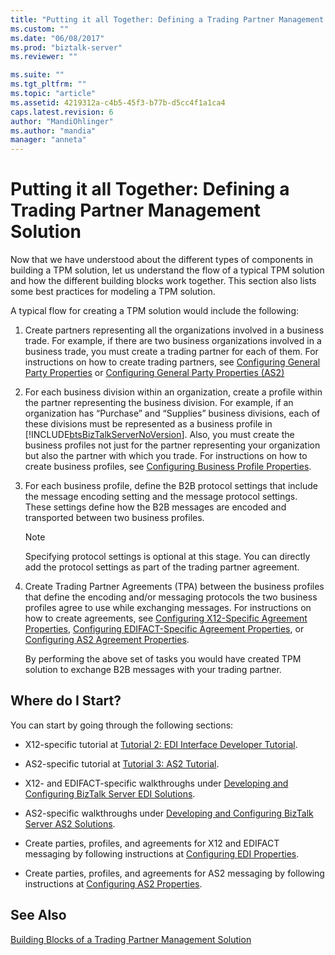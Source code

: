 ```yaml
---
title: "Putting it all Together: Defining a Trading Partner Management Solution | Microsoft Docs"
ms.custom: ""
ms.date: "06/08/2017"
ms.prod: "biztalk-server"
ms.reviewer: ""

ms.suite: ""
ms.tgt_pltfrm: ""
ms.topic: "article"
ms.assetid: 4219312a-c4b5-45f3-b77b-d5cc4f1a1ca4
caps.latest.revision: 6
author: "MandiOhlinger"
ms.author: "mandia"
manager: "anneta"
---
```

# Putting it all Together: Defining a Trading Partner Management Solution
Now that we have understood about the different types of components in building a TPM solution, let us understand the flow of a typical TPM solution and how the different building blocks work together. This section also lists some best practices for modeling a TPM solution.  
  
 A typical flow for creating a TPM solution would include the following:  
  
1. Create partners representing all the organizations involved in a business trade. For example, if there are two business organizations involved in a business trade, you must create a trading partner for each of them. For instructions on how to create trading partners, see [Configuring General Party Properties](../core/configuring-general-party-properties.md) or [Configuring General Party Properties (AS2)](../core/configuring-general-party-properties-as2.md)  
  
2. For each business division within an organization, create a profile within the partner representing the business division. For example, if an organization has “Purchase” and “Supplies” business divisions, each of these divisions must be represented as a business profile in [!INCLUDE[btsBizTalkServerNoVersion](../includes/btsbiztalkservernoversion-md.md)]. Also, you must create the business profiles not just for the partner representing your organization but also the partner with which you trade. For instructions on how to create business profiles, see [Configuring Business Profile Properties](../core/configuring-business-profile-properties.md).  
  
3. For each business profile, define the B2B protocol settings that include the message encoding setting and the message protocol settings. These settings define how the B2B messages are encoded and transported between two business profiles.  
  
   > [!NOTE]
   >  Specifying protocol settings is optional at this stage. You can directly add the protocol settings as part of the trading partner agreement.  
  
4. Create Trading Partner Agreements (TPA) between the business profiles that define the encoding and/or messaging protocols the two business profiles agree to use while exchanging messages. For instructions on how to create agreements, see [Configuring X12-Specific Agreement Properties](../core/configuring-x12-specific-agreement-properties.md), [Configuring EDIFACT-Specific Agreement Properties](../core/configuring-edifact-specific-agreement-properties.md), or [Configuring AS2 Agreement Properties](../core/configuring-as2-agreement-properties.md).  
  
   By performing the above set of tasks you would have created TPM solution to exchange B2B messages with your trading partner.  
  
## Where do I Start?  
 You can start by going through the following sections:  
  
-   X12-specific tutorial at [Tutorial 2: EDI Interface Developer Tutorial](../core/tutorial-2-edi-interface-developer-tutorial.md).  
  
-   AS2-specific tutorial at [Tutorial 3: AS2 Tutorial](../core/tutorial-3-as2-tutorial.md).  
  
-   X12- and EDIFACT-specific walkthroughs under [Developing and Configuring BizTalk Server EDI Solutions](../core/developing-and-configuring-biztalk-server-edi-solutions.md).  
  
-   AS2-specific walkthroughs under [Developing and Configuring BizTalk Server AS2 Solutions](../core/developing-and-configuring-biztalk-server-as2-solutions.md).  
  
-   Create parties, profiles, and agreements for X12 and EDIFACT messaging by following instructions at [Configuring EDI Properties](../core/configuring-edi-properties.md).  
  
-   Create parties, profiles, and agreements for AS2 messaging by following instructions at [Configuring AS2 Properties](../core/configuring-as2-properties.md).  
  
## See Also  
 [Building Blocks of a Trading Partner Management Solution](../core/building-blocks-of-a-trading-partner-management-solution.md)